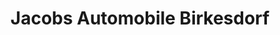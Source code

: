 ---
title: "Jacobs Automobile Birkesdorf"
url: /dueren/jacobs-automobile-birkesdorf/
shop: Autohaus
---